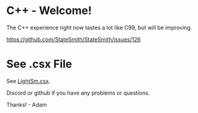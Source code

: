 # C++ - Welcome!
The C++ experience right now tastes a lot like C99, but will be improving.

https://github.com/StateSmith/StateSmith/issues/126


# See .csx File
See [LightSm.csx](./LightSm.csx).

Discord or github if you have any problems or questions.

Thanks! - Adam